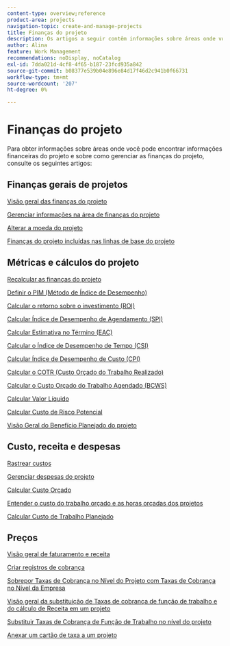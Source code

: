 ```yaml
---
content-type: overview;reference
product-area: projects
navigation-topic: create-and-manage-projects
title: Finanças do projeto
description: Os artigos a seguir contêm informações sobre áreas onde você pode encontrar informações financeiras de projetos e sobre como gerenciar as finanças do projeto.
author: Alina
feature: Work Management
recommendations: noDisplay, noCatalog
exl-id: 7dda021d-4cf8-4f65-b187-23fcd935a842
source-git-commit: b08377e539b04e896e84d17f46d2c941b0f66731
workflow-type: tm+mt
source-wordcount: '207'
ht-degree: 0%

---
```


# Finanças do projeto

Para obter informações sobre áreas onde você pode encontrar informações financeiras do projeto e sobre como gerenciar as finanças do projeto, consulte os seguintes artigos:

## Finanças gerais de projetos

[Visão geral das finanças do projeto](../../../manage-work/projects/project-finances/project-finances-overview-1.md)

[Gerenciar informações na área de finanças do projeto](../../../manage-work/projects/project-finances/manage-project-finance-area.md)

[Alterar a moeda do projeto](../../../manage-work/projects/project-finances/change-project-currency.md)

[Finanças do projeto incluídas nas linhas de base do projeto](../../../manage-work/projects/project-finances/project-finances-included-in-project-baselines.md)

## Métricas e cálculos do projeto

[Recalcular as finanças do projeto](../../../manage-work/projects/project-finances/recalculate-project-finances.md)

[Definir o PIM (Método de Índice de Desempenho)](../../../manage-work/projects/project-finances/set-pim.md)

[Calcular o retorno sobre o investimento (ROI)](../../../manage-work/projects/project-finances/calculate-roi.md)

[Calcular Índice de Desempenho de Agendamento (SPI)](../../../manage-work/projects/project-finances/calculate-spi.md)

[Calcular Estimativa no Término (EAC)](../../../manage-work/projects/project-finances/calculate-eac.md)

[Calcular o Índice de Desempenho de Tempo (CSI)](../../../manage-work/projects/project-finances/calculate-csi.md)

[Calcular Índice de Desempenho de Custo (CPI)](../../../manage-work/projects/project-finances/calculate-cpi.md)

[Calcular o COTR (Custo Orçado do Trabalho Realizado)](../../../manage-work/projects/project-finances/calculate-bcwp.md)

[Calcular o Custo Orçado do Trabalho Agendado (BCWS)](../../../manage-work/projects/project-finances/calculate-bcws.md)

[Calcular Valor Líquido](../../../manage-work/projects/project-finances/calculate-net-value.md)

[Calcular Custo de Risco Potencial](../../../manage-work/projects/project-finances/potential-risk-cost.md)

[Visão Geral do Benefício Planejado do projeto](../../../manage-work/projects/project-finances/project-planned-benefit.md)

## Custo, receita e despesas

[Rastrear custos](../../../manage-work/projects/project-finances/track-costs.md)

[Gerenciar despesas do projeto](../../../manage-work/projects/project-finances/manage-project-expenses.md)

[Calcular Custo Orçado](../../../manage-work/projects/project-finances/budgeted-cost.md)

[Entender o custo do trabalho orçado e as horas orçadas dos projetos](../../../manage-work/projects/project-finances/budgeted-labor-cost.md)

[Calcular Custo de Trabalho Planejado](../../../manage-work/projects/project-finances/planned-labor-cost.md)

<!--
<p data-mc-conditions="QuicksilverOrClassic.Quicksilver,QuicksilverOrClassic.Draft mode"><a href="../../../manage-work/projects/project-finances/export-billing-record-details.md" class="MCXref xref" xrefformat="{para}">Export billing record details as a PDF file</a> </p>
-->

<!--
<p data-mc-conditions="QuicksilverOrClassic.Draft mode"><a href="../../../manage-work/projects/project-finances/how-workfront-calculates-finances.md" class="MCXref xref" xrefformat="{para}">How Adobe Workfront calculates finances </a> </p>
-->

## Preços

[Visão geral de faturamento e receita](../../../manage-work/projects/project-finances/billing-and-revenue-overview.md)

[Criar registros de cobrança](../../../manage-work/projects/project-finances/create-billing-records.md)

[Sobrepor Taxas de Cobrança no Nível do Projeto com Taxas de Cobrança no Nível da Empresa](../../../manage-work/projects/project-finances/override-project-level-with-company-level-billing-rates.md)

[Visão geral da substituição de Taxas de cobrança de função de trabalho e do cálculo de Receita em um projeto](../../../manage-work/projects/project-finances/override-role-billing-rates-and-calculate-project-revenue.md)

[Substituir Taxas de Cobrança de Função de Trabalho no nível do projeto](../../../manage-work/projects/project-finances/override-job-role-billing-rates-at-the-project-level.md)

[Anexar um cartão de taxa a um projeto](/help/quicksilver/manage-work/projects/project-finances/attach-rate-card-to-project.md)
